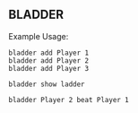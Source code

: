 BLADDER
-------

Example Usage:

    bladder add Player 1
    bladder add Player 2
    bladder add Player 3

    bladder show ladder

    bladder Player 2 beat Player 1

